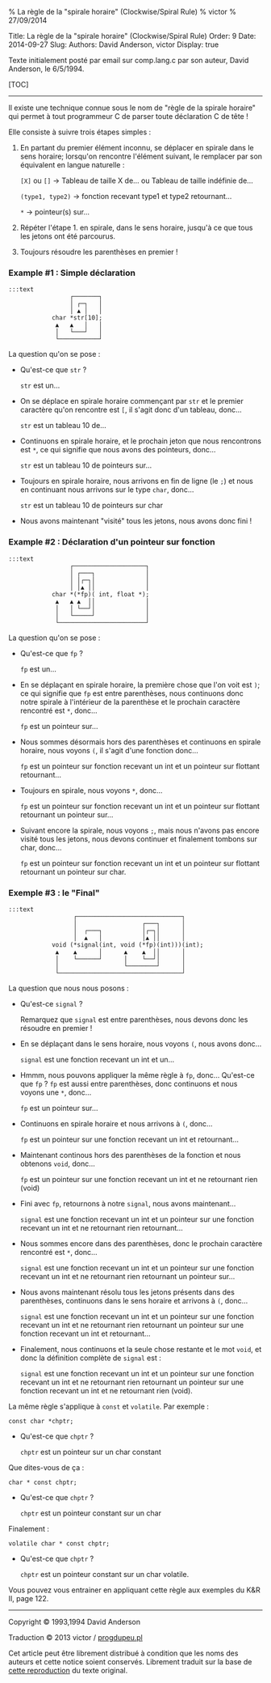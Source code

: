% La règle de la "spirale horaire" (Clockwise/Spiral Rule)
% victor
% 27/09/2014

Title: La règle de la "spirale horaire" (Clockwise/Spiral Rule)
Order: 9
Date: 2014-09-27
Slug: 
Authors: David Anderson, victor
Display: true

Texte initialement posté par email sur comp.lang.c par son auteur, David
Anderson, le 6/5/1994.

[TOC]

----

Il existe une technique connue sous le nom de "règle de la spirale horaire" qui
permet à tout programmeur C de parser toute déclaration C de tête !

Elle consiste à suivre trois étapes simples :

1. En partant du premier élément inconnu, se déplacer en spirale dans le sens
  horaire; lorsqu'on rencontre l'élément suivant, le remplacer par son équivalent
  en langue naturelle :

    `[X]` ou `[]` → Tableau de taille X de… ou Tableau de taille indéfinie de…

    `(type1, type2)` → fonction recevant type1 et type2 retournant…

    `*` → pointeur(s) sur…

2. Répéter l'étape 1. en spirale, dans le sens horaire, jusqu'à ce que tous les
  jetons ont été parcourus.

3. Toujours résoudre les parenthèses en premier !

### Example #1 : Simple déclaration

    :::text
                     ┌───────┐
                     │ ┌─┐   │
                     │ ▲ │   │
                char *str[10];
                 ▲   ▲   │   │
                 │   └───┘   │
                 └───────────┘

La question qu'on se pose :

* Qu'est-ce que `str` ?

    `str` est un…

* On se déplace en spirale horaire commençant par `str` et le premier caractère
  qu'on rencontre est `[`, il s'agit donc d'un tableau, donc…

    `str` est un tableau 10 de…

* Continuons en spirale horaire, et le prochain jeton que nous rencontrons est
  `*`, ce qui signifie que nous avons des pointeurs, donc…

    `str` est un tableau 10 de pointeurs sur…

* Toujours en spirale horaire, nous arrivons en fin de ligne (le `;`) et nous
  en continuant nous arrivons sur le type `char`, donc…

    `str` est un tableau 10 de pointeurs sur char

* Nous avons maintenant "visité" tous les jetons, nous avons donc fini !


### Example #2 : Déclaration d'un pointeur sur fonction

    :::text
                     ┌────────────────────┐
                     │ ┌───┐              │
                     │ │┌─┐│              │
                     │ │▲ ││              │
                char *(*fp)( int, float *);
                 ▲   ▲ ▲  ││              │
                 │   │ └──┘│              │
                 │   └─────┘              │
                 └────────────────────────┘

La question qu'on se pose :

* Qu'est-ce que `fp` ?

    `fp` est un…

* En se déplaçant en spirale horaire, la première chose que l'on voit est `)`;
  ce qui signifie que `fp` est entre parenthèses, nous continuons donc notre
  spirale à l'intérieur de la parenthèse et le prochain caractère rencontré est `*`, donc…

    `fp` est un pointeur sur…

* Nous sommes désormais hors des parenthèses et continuons en spirale horaire,
  nous voyons `(`, il s'agit d'une fonction donc…

    `fp` est un pointeur sur fonction recevant un int et un pointeur sur flottant
    retournant…

* Toujours en spirale, nous voyons `*`, donc…

    `fp` est un pointeur sur fonction recevant un int et un pointeur sur flottant
    retournant un pointeur sur…

* Suivant encore la spirale, nous voyons `;`, mais nous n'avons pas encore
  visité tous les jetons, nous devons continuer et finalement tombons sur char,
  donc…

    `fp` est un pointeur sur fonction recevant un int et un pointeur sur flottant
    retournant un pointeur sur char.


### Exemple #3 : le "Final"

    :::text
                      ┌─────────────────────────────┐
                      │                  ┌───┐      │
                      │  ┌───┐           │┌─┐│      │
                      │  ▲   │           │▲ ││      │
                void (*signal(int, void (*fp)(int)))(int);
                 ▲    ▲      │      ▲    ▲  ││      │
                 │    └──────┘      │    └──┘│      │
                 │                  └────────┘      │
                 └──────────────────────────────────┘

La question que nous nous posons :

* Qu'est-ce `signal` ?

    Remarquez que `signal` est entre parenthèses, nous devons donc les résoudre
    en premier !

* En se déplaçant dans le sens horaire, nous voyons `(`, nous avons donc…

    `signal` est une fonction recevant un int et un…

* Hmmm, nous pouvons appliquer la même règle à `fp`, donc… Qu'est-ce que `fp` ?
  `fp` est aussi entre parenthèses, donc continuons et nous voyons une `*`, donc…

    `fp` est un pointeur sur…

* Continuons en spirale horaire et nous arrivons à `(`, donc…

    `fp` est un pointeur sur une fonction recevant un int et retournant…

* Maintenant continous hors des parenthèses de la fonction et nous obtenons
  `void`, donc…

    `fp` est un pointeur sur une fonction recevant un int et ne retournant
    rien (void)

* Fini avec `fp`, retournons à notre `signal`, nous avons maintenant…

    `signal` est une fonction recevant un int et un pointeur sur une fonction
    recevant un int et ne retournant rien retournant…

* Nous sommes encore dans des parenthèses, donc le prochain caractère rencontré
  est `*`, donc…

    `signal` est une fonction recevant un int et un pointeur sur une fonction
    recevant un int et ne retournant rien retournant un pointeur sur…

* Nous avons maintenant résolu tous les jetons présents dans des parenthèses,
  continuons dans le sens horaire et arrivons à `(`, donc…

    `signal` est une fonction recevant un int et un pointeur sur une fonction
    recevant un int et ne retournant rien retournant un pointeur sur une
    fonction recevant un int et retournant…

* Finalement, nous continuons et la seule chose restante et le mot `void`, et
  donc la définition complète de `signal` est :

    `signal` est une fonction recevant un int et un pointeur sur une fonction
    recevant un int et ne retournant rien retournant un pointeur sur une
    fonction recevant un int et ne retournant rien (void).

La même règle s'applique à `const` et `volatile`. Par exemple :

    const char *chptr;

* Qu'est-ce que `chptr` ?

    `chptr` est un pointeur sur un char constant

Que dites-vous de ça :

    char * const chptr;

* Qu'est-ce que `chptr` ?

    `chptr` est un pointeur constant sur un char

Finalement :

    volatile char * const chptr;

* Qu'est-ce que `chptr` ?

    `chptr` est un pointeur constant sur un char volatile.

Vous pouvez vous entrainer en appliquant cette règle aux exemples du K&R II,
page 122.

----

Copyright © 1993,1994 David Anderson

Traduction © 2013 victor / [progdupeu.pl](http://progdupeu.pl)

Cet article peut être librement distribué à condition que les noms des auteurs
et cette notice soient conservés. Librement traduit sur la base de
[cette reproduction](http://c-faq.com/decl/spiral.anderson.html) du texte
original.
